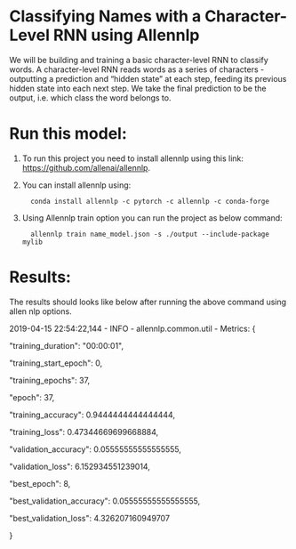# Classifying Names with a Character-Level RNN using Allennlp
We will be building and training a basic character-level RNN to classify words. A character-level RNN reads words as a series of characters - outputting a prediction and “hidden state” at each step, feeding its previous hidden state into each next step. We take the final prediction to be the output, i.e. which class the word belongs to.

# Run this model:
1. To run this project you need to install allennlp using this link:  https://github.com/allenai/allennlp. 
2. You can install allennlp using: 
    
         conda install allennlp -c pytorch -c allennlp -c conda-forge
         
3. Using Allennlp train option you can run the project as below command:

         allennlp train name_model.json -s ./output --include-package mylib
                    
# Results: 
The results should looks like below after running the above command using allen nlp options.

2019-04-15 22:54:22,144 - INFO - allennlp.common.util - Metrics: {<p>
  "training_duration": "00:00:01", <p> 
  "training_start_epoch": 0,<p>
  "training_epochs": 37,<p>
  "epoch": 37,<p>
  "training_accuracy": 0.9444444444444444,<p>
  "training_loss": 0.47344669699668884,<p>
  "validation_accuracy": 0.05555555555555555,<p>
  "validation_loss": 6.152934551239014,<p>
  "best_epoch": 8,<p>
  "best_validation_accuracy": 0.05555555555555555,<p>
  "best_validation_loss": 4.326207160949707<p>
}<p>
